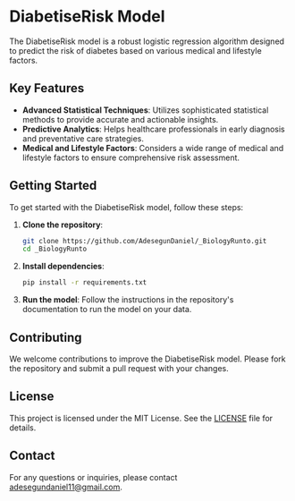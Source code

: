 
# DiabetiseRisk Model

The DiabetiseRisk model is a robust logistic regression algorithm designed to predict the risk of diabetes based on various medical and lifestyle factors.

## Key Features

- **Advanced Statistical Techniques**: Utilizes sophisticated statistical methods to provide accurate and actionable insights.
- **Predictive Analytics**: Helps healthcare professionals in early diagnosis and preventative care strategies.
- **Medical and Lifestyle Factors**: Considers a wide range of medical and lifestyle factors to ensure comprehensive risk assessment.

## Getting Started

To get started with the DiabetiseRisk model, follow these steps:

1. **Clone the repository**:
   ```bash
   git clone https://github.com/AdesegunDaniel/_BiologyRunto.git
   cd _BiologyRunto
   ```

2. **Install dependencies**:
   ```bash
   pip install -r requirements.txt
   ```

3. **Run the model**:
   Follow the instructions in the repository's documentation to run the model on your data.

## Contributing

We welcome contributions to improve the DiabetiseRisk model. Please fork the repository and submit a pull request with your changes.

## License

This project is licensed under the MIT License. See the [LICENSE](LICENSE) file for details.

## Contact

For any questions or inquiries, please contact [adesegundaniel11@gmail.com](mailto:adesegundaniel11@gmail.com).

